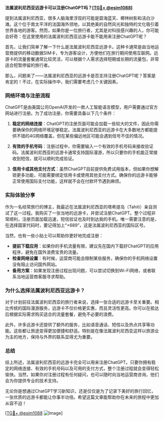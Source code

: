 **法属波利尼西亚远游卡可以注册ChatGPT吗？[[TG💪+ @esim1088](https://t.me/s/esim1088)]**

提到法属波利尼西亚，很多人脑海里浮现的可能是碧海蓝天、椰林树影和洁白沙滩。这个位于南太平洋的法国海外领地，以其绝美的自然风光和独特的文化吸引着世界各地的游客。然而，如果你是一位旅行者，尤其是对科技感兴趣的人，你可能会好奇：在这里使用的法属波利尼西亚远游卡能不能用来注册ChatGPT呢？

首先，让我们简单了解一下什么是法属波利尼西亚远游卡。这种卡通常是由当地运营商提供的移动数据SIM卡，专为游客设计，方便他们在旅行期间使用互联网。远游卡的流量套餐通常比较灵活，可以根据个人需求选择短期或长期的流量包，非常适合短暂停留的旅行者。

那么，问题来了——法属波利尼西亚的远游卡是否支持注册ChatGPT呢？答案是肯定的！不过，在实际操作中，我们需要考虑几个关键因素。

### **网络环境与注册流程**

ChatGPT是由美国公司OpenAI开发的一款人工智能语言模型，用户需要通过官方网站进行注册。为了成功注册，你需要具备以下几个条件：

1. **稳定的网络连接**：ChatGPT的注册页面可能会加载一些较大的文件，因此你需要确保你的网络环境足够稳定。法属波利尼西亚的远游卡在大多数地方都能提供不错的4G网络覆盖，但在某些偏远地区可能会遇到信号不佳的情况。

2. **有效的手机号码**：注册过程中，你需要输入一个有效的手机号码来接收验证码。法属波利尼西亚的远游卡通常支持国际漫游，所以只要你的手机能正常接收到短信，就可以顺利完成验证。

3. **信用卡或其他支付方式**：虽然ChatGPT目前提供免费试用版本，但如果你想解锁更多功能，可能需要绑定信用卡或使用其他支付方式。确保你的远游卡能够正常使用国际支付功能，这样就不会在付款环节遇到麻烦。

### **实际体验分享**

作为一名经常旅行的博主，我最近在法属波利尼西亚的塔希提岛（Tahiti）亲自测试了这一过程。我购买了一张当地的远游卡，并尝试注册ChatGPT。整个过程非常顺利，注册页面加载迅速，短信验证也及时到达我的手机。唯一需要注意的是，在选择国家代码时，要记得加上“+689”，这是法属波利尼西亚的国际区号。

当然，也有一些小贴士可以帮助你更好地完成注册：

- **提前下载应用**：如果你的手机流量有限，建议先在国内下载好ChatGPT的应用程序，避免在国外浪费宝贵的流量。
- **检查网络设置**：有时候，运营商可能会限制某些服务，确保你的手机网络设置没有阻止访问国外网站。
- **备用方案**：如果发现注册过程出现问题，可以尝试切换到Wi-Fi网络，或者联系当地运营商客服寻求帮助。

### **为什么选择法属波利尼西亚远游卡？**

对于计划前往法属波利尼西亚的旅行者来说，选择一张合适的远游卡至关重要。相比传统的国际漫游服务，远游卡不仅价格更实惠，而且灵活性更高。你可以在抵达后根据实际需求购买适合的流量套餐，避免不必要的浪费。

此外，许多远游卡还提供了额外的服务，比如语音通话、短信以及热点共享等功能。这些都让旅途变得更加便捷和舒适。特别是在像法属波利尼西亚这样以旅游业为主的地方，保持与外界的联系显得尤为重要。

### **总结**

综上所述，法属波利尼西亚的远游卡完全可以用来注册ChatGPT。只要你拥有稳定的网络连接、有效的手机号码以及可用的支付方式，整个注册过程就会变得轻松愉快。当然，如果你对注册过程有任何疑问，也可以随时向当地运营商咨询，他们会为你提供专业的技术支持。

无论你是想通过ChatGPT学习新知识，还是仅仅是为了记录下美好的旅行回忆，一张优质的远游卡都能让你事半功倍。希望这篇文章能帮助你在未来的旅程中更加从容不迫！

[[TG💪+ @esim1088](https://t.me/s/esim1088) ![Image](https://i.postimg.cc/4NQfJmqS/Snipaste-2025-05-13-00-14-12.png)]